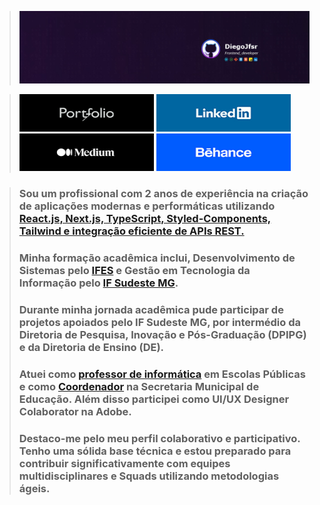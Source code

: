 > 
> ![](https://github.com/Diegojfsr/Diegojfsr/blob/main/Header/Capa.jpg)

> <div style="text-align: center;">
  
>  [<img src="https://github.com/Diegojfsr/Diegojfsr/blob/main/Header/img/Portifolio.jpg" height="60px" width="215px"></a>](https://diegojfsr.myportfolio.com/)
>  [<img src="https://github.com/Diegojfsr/Diegojfsr/blob/main/Header/img/Linkedin.jpg" height="60px" width="215px"></a>](https://www.linkedin.com/in/diegojfsr/)
>  [<img src="https://github.com/Diegojfsr/Diegojfsr/blob/main/Header/img/Medium.jpg" height="60px" width="215px"></a>](https://medium.com/@diegojfsr)
>  [<img src="https://github.com/Diegojfsr/Diegojfsr/blob/main/Header/img/Behance.jpg" height="60px" width="215px"></a>](https://www.behance.net/diegojfsr)
> </div>



> ### Sou um profissional com 2 anos de experiência na criação de aplicações modernas e performáticas utilizando [React.js, Next.js, TypeScript, Styled-Components, Tailwind e integração eficiente de APIs REST. ]()
>
> ### Minha formação acadêmica inclui, Desenvolvimento de Sistemas pelo [IFES](https://alegre.ifes.edu.br/) e Gestão em Tecnologia da Informação pelo [IF Sudeste MG](https://www.ifsudestemg.edu.br/muriae).
> ### Durante minha jornada acadêmica pude participar de projetos apoiados pelo IF Sudeste MG, por intermédio da Diretoria de Pesquisa, Inovação e Pós-Graduação (DPIPG) e da Diretoria de Ensino (DE).
>
> ### Atuei como [professor de informática]() em Escolas Públicas e como [Coordenador]() na Secretaria Municipal de Educação. Além disso participei como UI/UX Designer Colaborator na Adobe.
> 
> ### Destaco-me pelo meu perfil colaborativo e participativo. Tenho uma sólida base técnica e estou preparado para contribuir significativamente com equipes multidisciplinares e Squads utilizando metodologias ágeis.
> 
